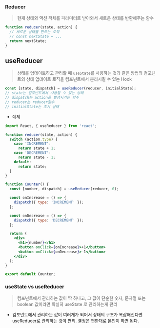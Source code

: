 ### Reducer
> 현재 상태와 액션 객체를 파라미터로 받아와서 새로운 상태를 반환해주는 함수
```jsx
function reducer(state, action) {
  // 새로운 상태를 만드는 로직
  // const nextState = ...
  return nextState;
}
```
## useReducer
> 상태를 업데이트하고 관리할 때 ```useState```를 사용하는 것과 같은 방법의 컴포넌트의 상태 업데이트 로직을 컴포넌트에서 분리시킬 수 있는 Hook
```jsx
const [state, dispatch] = useReducer(reducer, initialState);
// state는 컴포넌트에서 사용할 수 있는 상태
// dispatch는 action을 발생시키는 함수
// reducer는 reducer함수
// initialState는 초기 상태
```

- 예제 
```jsx  
import React, { useReducer } from 'react';

function reducer(state, action) {
  switch (action.type) {
    case 'INCREMENT':
      return state + 1;
    case 'DECREMENT':
      return state - 1;
    default:
      return state;
  }
}

function Counter() {
  const [number, dispatch] = useReducer(reducer, 0);

  const onIncrease = () => {
    dispatch({ type: 'INCREMENT' });
  };

  const onDecrease = () => {
    dispatch({ type: 'DECREMENT' });
  };

  return (
    <div>
      <h1>{number}</h1>
      <button onClick={onIncrease}>+1</button>
      <button onClick={onDecrease}>-1</button>
    </div>
  );
}

export default Counter;
```
### useState vs useReducer
> 컴포넌트에서 관리하는 값이 딱 하나고, 그 값이 단순한 숫자, 문자열 또는 boolean 값이라면 확실히 useState 로 관리하는게 편리
- 컴포넌트에서 관리하는 값이 여러개가 되어서 상태의 구조가 복잡해진다면 useReducer로 관리하는 것이 편리. 결정은 편한대로 본인이 하면 된다.


